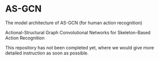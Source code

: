 # AS-GCN
The model architecture of AS-GCN (for human action recognition)

Actional-Structural Graph Convolutional Networks for Skeleton-Based Action Recognition

This repository has not been completed yet, where we would give more detailed instruction as soon as possible.
